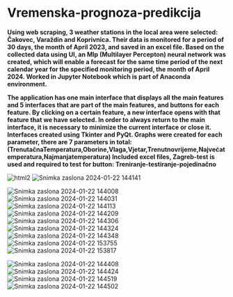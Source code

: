 # Vremenska-prognoza-predikcija
**Using web scraping, 3 weather stations in the local area were selected: Čakovec, Varaždin and Koprivnica.
Their data is monitored for a period of 30 days, the month of April 2023, and saved in an excel file.
Based on the collected data using UI, an Mlp (Multilayer Percepton) neural network was created, which will enable a forecast for the same time period of the next calendar year for the specified monitoring period, the month of April 2024.
Worked in Jupyter Notebook which is part of Anaconda environment.**

**The application has one main interface that displays all the main features and 5 interfaces that are part of the main features, and buttons for each feature. By clicking on a certain feature, a new interface opens with that feature that we have selected. In order to always return to the main interface, it is necessary to minimize the current interface or close it.
Interfaces created using Tkinter and PyQt.
Graphs were created for each parameter, there are 7 parameters in total:(TrenutačnaTemperatura,Oborine,Vlaga,Vjetar,Trenutnovrijeme,Najvećatemperatura,Najmanjatemperatura)
Included excel files, Zagreb-test is used and required to test for button: Treniranje-testiranje-pojedinačno**


![html2](https://github.com/FlorijanBar/Vremenska-prognoza-predikcija/assets/101203001/fba42ce1-5f48-410c-98be-5d8162100627)
![Snimka zaslona 2024-01-22 144141](https://github.com/FlorijanBar/Vremenska-prognoza-predikcija/assets/101203001/23080582-6225-43a7-b4cd-7d17771bb109)

![Snimka zaslona 2024-01-22 144008](https://github.com/FlorijanBar/Vremenska-prognoza-predikcija/assets/101203001/2145939e-0988-4108-a9a1-e7fbc99484d3)
![Snimka zaslona 2024-01-22 144031](https://github.com/FlorijanBar/Vremenska-prognoza-predikcija/assets/101203001/44a23cda-8a65-46b9-8037-c28cc6460e34)
![Snimka zaslona 2024-01-22 144113](https://github.com/FlorijanBar/Vremenska-prognoza-predikcija/assets/101203001/58eed512-c75e-4ed2-886d-da21966b049d)
![Snimka zaslona 2024-01-22 144209](https://github.com/FlorijanBar/Vremenska-prognoza-predikcija/assets/101203001/c8a55d45-ec18-44ab-a140-bd615b88ed39)
![Snimka zaslona 2024-01-22 144306](https://github.com/FlorijanBar/Vremenska-prognoza-predikcija/assets/101203001/24194777-df0c-4619-9fe2-f489a8a52c3c)
![Snimka zaslona 2024-01-22 144324](https://github.com/FlorijanBar/Vremenska-prognoza-predikcija/assets/101203001/c5b2b9c7-5f21-40c7-a5c3-ddcca8d67c76)
![Snimka zaslona 2024-01-22 144348](https://github.com/FlorijanBar/Vremenska-prognoza-predikcija/assets/101203001/f9381aab-0b3a-46e6-8f27-d2e5143760e5)
![Snimka zaslona 2024-01-22 153755](https://github.com/FlorijanBar/Vremenska-prognoza-predikcija/assets/101203001/1d2aacad-996b-4887-9c1a-ba9964286c37)
![Snimka zaslona 2024-01-22 153817](https://github.com/FlorijanBar/Vremenska-prognoza-predikcija/assets/101203001/47d2c6b6-df07-49a3-b75c-8b68e79375d7)

![Snimka zaslona 2024-01-22 144408](https://github.com/FlorijanBar/Vremenska-prognoza-predikcija/assets/101203001/b87b9f85-dfcd-46e4-a4d8-b244ef238bd1)
![Snimka zaslona 2024-01-22 144424](https://github.com/FlorijanBar/Vremenska-prognoza-predikcija/assets/101203001/decea6d3-d5d4-4153-8a54-25efb24bd28a)
![Snimka zaslona 2024-01-22 144519](https://github.com/FlorijanBar/Vremenska-prognoza-predikcija/assets/101203001/f9739004-d5fa-4ce2-a168-d725535609c6)
![Snimka zaslona 2024-01-22 144502](https://github.com/FlorijanBar/Vremenska-prognoza-predikcija/assets/101203001/a1187023-b14b-476d-9a2e-7e134acb08ac)


